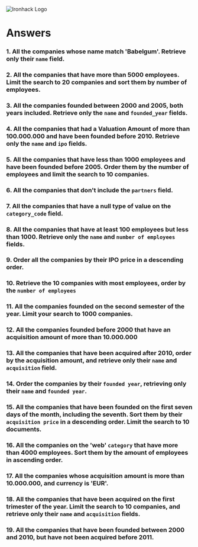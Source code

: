 ![Ironhack Logo](https://i.imgur.com/1QgrNNw.png)

# Answers

### 1. All the companies whose name match 'Babelgum'. Retrieve only their `name` field.

<!-- Your Code Goes Here

Query: { name: "Babelgum"}
-->

### 2. All the companies that have more than 5000 employees. Limit the search to 20 companies and sort them by **number of employees**.

<!-- Your Code Goes Here

Query: { number_of_employees: { $gt: 5000 } }
projection: { name: 1 }
limit: 20
-->

### 3. All the companies founded between 2000 and 2005, both years included. Retrieve only the `name` and `founded_year` fields.

<!-- Your Code Goes Here

Query: { founded_year: {$gte: 2000, $lte: 2005} }
projection: { name: 1, founded_year: 1}
 -->

### 4. All the companies that had a Valuation Amount of more than 100.000.000 and have been founded before 2010. Retrieve only the `name` and `ipo` fields.

<!-- Your Code Goes Here


Query: { "ipo.valuation_amount": {$gte: 100000000}, founded_year: {$lte: 2010}
projection: {name: 1, ipo: 1}
 -->

### 5. All the companies that have less than 1000 employees and have been founded before 2005. Order them by the number of employees and limit the search to 10 companies.

<!-- Your Code Goes Here

Query: { number_of_employees: { $lt: 1000 }, founded_year: { $lt: 2005} }
sort: { number_of_employees: 1 }
limit: 10
-->

### 6. All the companies that don't include the `partners` field.

<!-- Your Code Goes Here
???
Query: { partners: { $exists: false } } // This returns 0 results.. I'm wrong here  somehow. 😕
-->

### 7. All the companies that have a null type of value on the `category_code` field.

<!-- Your Code Goes Here

Query: { category_code: { $type: "null" } }
 -->

### 8. All the companies that have at least 100 employees but less than 1000. Retrieve only the `name` and `number of employees` fields.

<!-- Your Code Goes Here
Query: { number_of_employees: {$gte: 100}, number_of_employees: {$lt: 1000} }
projection: {name: 1, number_of_employees: 1}
-->

### 9. Order all the companies by their IPO price in a descending order.

<!-- Your Code Goes Here
sort: { "ipo.valuation_amount": -1 }
-->

### 10. Retrieve the 10 companies with most employees, order by the `number of employees`

<!-- Your Code Goes Here
Query: {number_of_employees: -1 }
Limit: 10
-->

### 11. All the companies founded on the second semester of the year. Limit your search to 1000 companies.

<!-- Your Code Goes Here
Query: {founded_month: {$gte: 6}}
Limit: 1000
 -->

### 12. All the companies founded before 2000 that have an acquisition amount of more than 10.000.000

<!-- Your Code Goes Here
Query: {founded_year: {$lt: 2000}, "acquisition.price_amount": { $gte: 10000000 } }
-->

### 13. All the companies that have been acquired after 2010, order by the acquisition amount, and retrieve only their `name` and `acquisition` field.

<!-- Your Code Goes Here
query: { "acquisition.acquired_year": {$gte: 2010} }
projection: {name: 1, acquisition: 1}
sort: { "acquisition.price_amount": -1 }
-->

### 14. Order the companies by their `founded year`, retrieving only their `name` and `founded year`.

<!-- Your Code Goes Here
projection: {name: 1, founded_year: 1}
sort: { founded_year: -1 }
 -->

### 15. All the companies that have been founded on the first seven days of the month, including the seventh. Sort them by their `acquisition price` in a descending order. Limit the search to 10 documents.

<!-- Your Code Goes Here
query: {founded_day: { $lte: 7 } }
sort: { "acquisition.price_amount": -1 }
limit: 10
-->

### 16. All the companies on the 'web' `category` that have more than 4000 employees. Sort them by the amount of employees in ascending order.

<!-- Your Code Goes Here
Query: {category_code: "web", number_of_employees: { $gte: 4000 }}
Sort: { number_of_employees: 1 }
 -->

### 17. All the companies whose acquisition amount is more than 10.000.000, and currency is 'EUR'.

<!-- Your Code Goes Here
query: { "acquisition.price_amount": { $gte: 10000000 }, "acquisition.price_currency_code": "EUR"  }
-->

### 18. All the companies that have been acquired on the first trimester of the year. Limit the search to 10 companies, and retrieve only their `name` and `acquisition` fields.

<!-- Your Code Goes Here
query: { "acquisition.acquired_month": {$lte: 3} }
projection: {name: 1, acquisition: 1}
 -->

### 19. All the companies that have been founded between 2000 and 2010, but have not been acquired before 2011.

<!-- Your Code Goes Here
query: { founded_year: {$gte: 2000}, founded_year: {$lte: 2010}, "acquisition.acquired_year": {$lte:  2011} }
 -->
